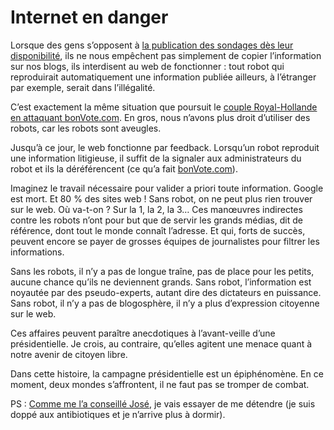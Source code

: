 # Internet en danger

Lorsque des gens s’opposent à [la publication des sondages dès leur disponibilité](https://tcrouzet.com/2007/04/20/sondages-a-18-h-la-grande-incompetence/), ils ne nous empêchent pas simplement de copier l’information sur nos blogs, ils interdisent au web de fonctionner : tout robot qui reproduirait automatiquement une information publiée ailleurs, à l’étranger par exemple, serait dans l’illégalité.

C’est exactement la même situation que poursuit le [couple Royal-Hollande en attaquant bonVote.com](https://tcrouzet.com/2007/04/20/sondages-a-18-h-la-grande-incompetence/). En gros, nous n’avons plus droit d’utiliser des robots, car les robots sont aveugles.

Jusqu’à ce jour, le web fonctionne par feedback. Lorsqu’un robot reproduit une information litigieuse, il suffit de la signaler aux administrateurs du robot et ils la déréférencent (ce qu’a fait [bonVote.com](http://www.bonvote.com)).

Imaginez le travail nécessaire pour valider a priori toute information. Google est mort. Et 80 % des sites web ! Sans robot, on ne peut plus rien trouver sur le web. Où va-t-on ? Sur la 1, la 2, la 3… Ces manœuvres indirectes contre les robots n’ont pour but que de servir les grands médias, dit de référence, dont tout le monde connaît l’adresse. Et qui, forts de succès, peuvent encore se payer de grosses équipes de journalistes pour filtrer les informations.

Sans les robots, il n’y a pas de longue traîne, pas de place pour les petits, aucune chance qu’ils ne deviennent grands. Sans robot, l’information est noyautée par des pseudo-experts, autant dire des dictateurs en puissance. Sans robot, il n’y a pas de blogosphère, il n’y a plus d’expression citoyenne sur le web.

Ces affaires peuvent paraître anecdotiques à l’avant-veille d’une présidentielle. Je crois, au contraire, qu’elles agitent une menace quant à notre avenir de citoyen libre.

Dans cette histoire, la campagne présidentielle est un épiphénomène. En ce moment, deux mondes s’affrontent, il ne faut pas se tromper de combat.

PS : [Comme me l’a conseillé José](https://tcrouzet.com/2007/04/20/sondages-a-18-h-la-grande-incompetence/#comment-19191), je vais essayer de me détendre (je suis doppé aux antibiotiques et je n’arrive plus à dormir).